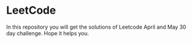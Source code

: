 # LeetCode
In this repository you will get the solutions of Leetcode April and May  30 day  challenge. Hope it helps you. 
